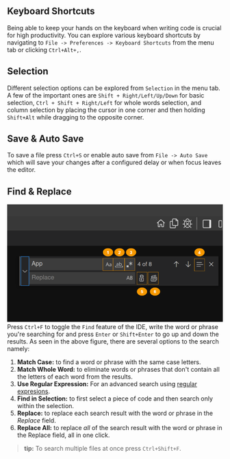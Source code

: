 ## Keyboard Shortcuts
Being able to keep your hands on the keyboard when writing code is crucial for high productivity. You can explore various keyboard shortcuts by navigating to `File -> Preferences -> Keyboard Shortcuts` from the menu tab or clicking `Ctrl+Alt+,`.

## Selection
Different selection options can be explored from `Selection` in the menu tab. A few of the important ones are `Shift + Right/Left/Up/Down` for basic selection, `Ctrl + Shift + Right/Left`  for whole words selection, and column selection by placing the cursor in one corner and then holding `Shift+Alt` while dragging to the opposite corner.

## Save & Auto Save
To save a file press `Ctrl+S` or enable auto save from `File -> Auto Save` which will save your changes after a configured delay or when focus leaves the editor.

## Find & Replace
![Alt text](/Images/device-development/oniro-ide/find-and-replace.png)
Press `Ctrl+F` to toggle the `Find` feature of the IDE, write the word or phrase you're searching for and press `Enter` or `Shift+Enter` to go up and down the results. As seen in the above figure, there are several options to the search namely:

1. **Match Case:** to find a word or phrase with the same case letters.
2. **Match Whole Word:** to eliminate words or phrases that don't contain all the letters of each word from the results.
3. **Use Regular Expression:** For an advanced search using [regular expresions](https://learn.microsoft.com/en-us/visualstudio/ide/using-regular-expressions-in-visual-studio?view=vs-2022).
4. **Find in Selection:** to first select a piece of code and then search only within the selection.
5. **Replace:** to replace each search result with the word or phrase in the *Replace* field.
6. **Replace All:** to replace *all* of the search result with the word or phrase in the Replace field, all in one click.

>**tip:**
To search multiple files at once press `Ctrl+Shift+F`.